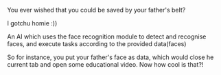You ever wished that you could be saved by your father's belt?

I gotchu homie :))

An AI which uses the face recognition module to detect and recognise faces, and execute tasks according to the provided data(faces)

So for instance, you put your father's face as data, which would close he current tab and open some educational video. Now how cool is that?!



